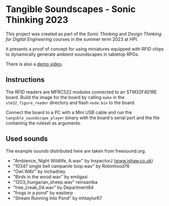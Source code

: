 # Tangible Soundscapes - Sonic Thinking 2023

This project was created as part of the *Sonic Thinking* and *Design Thinking for Digital Engineering* courses
in the summer term 2023 at HPI.

It presents a proof of concept for using miniatures equipped with RFID
chips to dynamically generate ambient soundscapes in tabletop RPGs.

There is also a [demo video](https://files.tiedt.dev/demo.mp4).

## Instructions

The RFID readers are MFRC522 modules connected to an STM32F401RE board. Build the image for the board by calling
`make` in the `stm32_figure_reader` directory and flash `node.bin` to the board.

Connect the board to a PC with a Mini USB cable and run the `tangible_soundscape_player` binary with the board's serial
port and the file containing the ruleset as arguments.

## Used sounds

The example sounds distributed here are taken from freesound.org.

- "Ambience, Night Wildlife, A.wav" by InspectorJ (www.jshaw.co.uk)
- "10347 single bell campanile loop.wav" by Robinhood76
- "Owl.WAV" by inchadney
- "Birds in the wood.wav" by emilgasi
- "1203_hungarian_sheep.wav" reinsamba
- "tree_creak_04.wav" by Department64
- "frogs in a pond" by eastierp
- "Stream Running Into Pond" by mhtaylor67